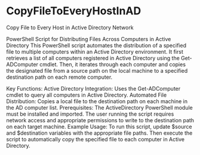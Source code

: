 # CopyFileToEveryHostInAD
Copy File to Every Host in Active Directory Network

PowerShell Script for Distributing Files Across Computers in Active Directory
This PowerShell script automates the distribution of a specified file to multiple computers within an Active Directory environment. It first retrieves a list of all computers registered in Active Directory using the Get-ADComputer cmdlet. Then, it iterates through each computer and copies the designated file from a source path on the local machine to a specified destination path on each remote computer.

Key Functions:
Active Directory Integration: Uses the Get-ADComputer cmdlet to query all computers in Active Directory.
Automated File Distribution: Copies a local file to the destination path on each machine in the AD computer list.
Prerequisites:
The ActiveDirectory PowerShell module must be installed and imported.
The user running the script requires network access and appropriate permissions to write to the destination path on each target machine.
Example Usage:
To run this script, update $source and $destination variables with the appropriate file paths. Then execute the script to automatically copy the specified file to each computer in Active Directory.
